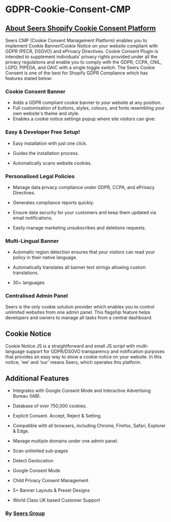 # GDPR-Cookie-Consent-CMP
## [About Seers Shopify Cookie Consent Platform](https://apps.shopify.com/seers-cookie-consent)

Seers CMP (Cookie Consent Management Platform) enables you to implement Cookie Banner/Cookie Notice on your website compliant with GDPR (PECR, DSGVO) and ePrivacy Directives. Cookie Consent Plugin is intended to supplement individuals’ privacy rights provided under all the privacy regulations and enable you to comply with the GDPR, CCPA, CNIL, LGPD, PIPEDA, and OAIC with a single toggle switch. The Seers Cookie Consent is one of the best for Shopify GDPR Compliance which has features stated below:

### **Cookie Consent Banner**

- Adds a GDPR compliant cookie banner to your website at any position.
- Full customisation of buttons, styles, colours, and fonts resembling your own website's theme and style.
- Enables a cookie notice settings popup where site visitors can give:

### Easy & Developer Free Setup!

- Easy installation with just one click.

- Guides the installation process.

- Automatically scans website cookies.

### Personalised Legal Policies

- Manage data privacy compliance under GDPR, CCPA, and ePrivacy Directives.

- Generates compliance reports quickly.

- Ensure data security for your customers and keep them updated via email notifications.

- Easily manage marketing unsubscribes and deletions requests.

### Multi-Lingual Banner

- Automatic region detection ensures that your visitors can read your policy in their native language.

- Automatically translates all banner text strings allowing custom translations.

- 30+ languages

### Centralised Admin Panel

Seers is the only cookie solution provider which enables you to control unlimited websites from one admin panel. This flagship feature helps developers and owners to manage all tasks from a central dashboard.

## **Cookie Notice**

Cookie Notice JS is a straightforward and small JS script with multi-language support for GDPR/DSGVO transparency and notification purposes that provides an easy way to show a cookie notice on your website. In this notice, ‘we’ and ‘our’ means Seers, which operates this platform.

## **Additional Features**

- Integrates with Google Consent Mode and Interactive Advertising Bureau (IAB).

- Database of over 750,000 cookies.

- Explicit Consent. Accept, Reject & Setting.

- Compatible with all browsers, including Chrome, Firefox, Safari, Explorer & Edge.

- Manage multiple domains under one admin panel.

- Scan unlimited sub-pages

- Detect Geolocation

- Google Consent Mode

- Child Privacy Consent Management

- 5+ Banner Layouts & Preset Designs

- World Class UK based Customer Support

### **By [Seers Group](https://seersco.com/)**
